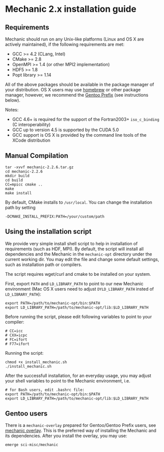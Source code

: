Mechanic 2.x installation guide
===============================

Requirements
------------

Mechanic should run on any Unix-like platforms (Linux and OS X are actively
maintained), if the following requirements are met:

- GCC >= 4.2 (CLang, Intel)
- CMake >= 2.8
- OpenMPI >= 1.4 (or other MPI2 implementation)
- HDF5 >= 1.8
- Popt library >= 1.14

All of the above packages should be available in the package manager of your distribution.
OS X users may use [homebrew](http://mxcl.github.com/homebrew/) or other package manager,
however, we recommend the [Gentoo Prefix](http://www.gentoo.org/proj/en/gentoo-alt/prefix/)
(see instructions below).

Notes:
- GCC 4.6+ is required for the support of the Fortran2003+ `iso_c_binding` (C
interoperability)
- GCC up to version 4.5 is supported by the CUDA 5.0
- GCC support is OS X is provided by the command line tools of the XCode distribution

Manual Compilation
------------------

    tar -xvvf mechanic-2.2.6.tar.gz
    cd mechanic-2.2.6
    mkdir build
    cd build
    CC=mpicc cmake ..
    make
    make install

By default, CMake installs to `/usr/local`. You can change the installation path by setting
    
    -DCMAKE_INSTALL_PREFIX:PATH=/your/custom/path

Using the installation script
-----------------------------

We provide very simple install shell script to help in installation of requirements (such as
HDF, MPI). By default, the script will install all dependencies and the
Mechanic in the `mechanic-opt` directory under the current working dir. You may edit the
file and change some default settings, such as installation path or compilers.

The script requires wget/curl and cmake to be installed on your system.

First, export `PATH` and `LD_LIBRARY_PATH` to point to our new Mechanic environment
(Mac OS X users need to adjust `DYLD_LIBRARY_PATH` insted of `LD_LIBRARY_PATH`):

    export PATH=/path/to/mechanic-opt/bin:$PATH
    export LD_LIBRARY_PATH=/path/to/mechanic-opt/lib:$LD_LIBRARY_PATH

Before running the script, please edit following variables to point to your compiler:

    # CC=icc
    # CXX=icpc
    # FC=ifort
    # F77=ifort

Running the script:

    chmod +x install_mechanic.sh
    ./install_mechanic.sh

After the successfull installation, for an everyday usage, you may adjust your shell
variables to point to the Mechanic environment, i.e.

    # for Bash users, edit .bashrc file:
    export PATH=/path/to/mechanic-opt/bin:$PATH
    export LD_LIBRARY_PATH=/path/to/mechanic-opt/lib:$LD_LIBRARY_PATH


Gentoo users
------------

There is a `mechanic-overlay` prepared for Gentoo/Gentoo Prefix users, see
[mechanic overlay](http://github.com/mslonina/mechanic-overlay).
This is the preferred way of installing the Mechanic and its dependencies.
After you install the overlay, you may use:

    emerge sci-misc/mechanic



